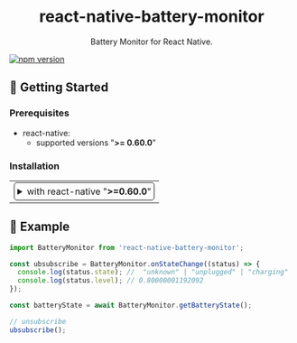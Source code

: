<h1 align="center">react-native-battery-monitor</h1>
<p align="center">Battery Monitor for React Native.</p>

[![npm version](https://badge.fury.io/js/react-native-battery-monitor.svg)](http://badge.fury.io/js/react-native-battery-monitor)

## 🚀 Getting Started

### Prerequisites

- react-native:
  - supported versions "<strong>&gt;= 0.60.0</strong>"

### Installation

<table>
<td>
<details style="border: 1px solid; border-radius: 5px; padding: 5px">
  <summary>with react-native "<strong>&gt;=0.60.0</strong>"</summary>

### 1. Install latest version

```
# Using npm
npm install --save react-native-battery-monitor

# Using Yarn
yarn add react-native-battery-monitor
```

### 2. Install pods

`$ cd ios && pod install && cd ..`

</details>
</td>
</table>

## 🍰 Example

```jsx
import BatteryMonitor from 'react-native-battery-monitor';

const ubsubscribe = BatteryMonitor.onStateChange((status) => {
  console.log(status.state); //  "unknown" | "unplugged" | "charging" | "full"
  console.log(status.level); // 0.80000001192092
});

const batteryState = await BatteryMonitor.getBatteryState();

// unsubscribe
ubsubscribe();
```
